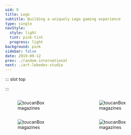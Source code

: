 ```yaml
---
uid: 9
title: Lego
subtitle: Building a uniquely Lego gaming experience
type: single
navStyle:
  style: light
  tint: pink-tint
  progress: light
background: pink
sidebar: false
date: 2019-09-12
prev: ./random-international
next: ./art-lebedev-studio
---
```


::: slot top

<Stage-ProjectVisual>

</Stage-ProjectVisual>

<Stage-ProjectStage :noise="true" ctaLabel="www.lego-dimensions.com" ctaUrl="#"
description="Wesen is an experiment in turning customers into creators and building a digital product end-to-end. It enables anyone to customise a pendant necklace, which can be bespoke manufactured by a blend of traditional and modern techniques.">

  <template v-slot:visual-background>
    <figure class="full-screen">
      <Heros-ImageHero src="/images/ecosia/ecosia-comp.png" alt="Ecosia mobile devices"/>
    </figure>
  </template>

</Stage-ProjectStage>

:::


<Content-ContextSection :box="true">

<template v-slot:main>

## Context

The rise of affordable 3D printers popularised the notion of mass customisation → . However, relatively high prices and lacklustre product creation experiences left its promises largely unrealised.

At that time I was working on customisable children’s toys at Makielab → . We enjoyed modest success, catching the attention of Disney who eventually bought the company. In this project I resolved to draw on some lessons learnt there.

Foremost, I wanted to explore the possibility of an unrestricted creation experience, able to generate infinite variations while being intuitive and fun to use. I also intended to fully automate and outsource the fulfillment process.

</template>

<template v-slot:side>

**Reading time**
12 minutes

**Team composition**
CTO, product designer, two full-stack developers

</template>

</Content-ContextSection>




<Content-FreeSection padding="is-large">

<div class="columns">
  <div class="column">
    <figure class="image is-4by5">
      <img class="lazyload" data-src="https://bulma.io/images/placeholders/480x600.png" alt="toucanBox magazines">
    </figure>
  </div>

  <div class="column">
    <figure class="image is-4by5">
      <img class="lazyload" data-src="https://bulma.io/images/placeholders/480x600.png" alt="toucanBox magazines">
    </figure>
  </div>
</div>


<div class="columns">
  <div class="column">
    <figure class="image is-16by9">
      <img class="lazyload" data-src="https://bulma.io/images/placeholders/640x360.png" alt="toucanBox magazines">
    </figure>
  </div>


  <div class="column">
    <figure class="image is-16by9">
      <img class="lazyload" data-src="https://bulma.io/images/placeholders/640x360.png" alt="toucanBox magazines">
    </figure>
  </div>
</div>

</Content-FreeSection>
